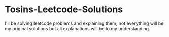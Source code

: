 # Tosins-Leetcode-Solutions
I'll be solving leetcode problems and explaining them; not everything will be my original solutions but all explanations will be to my understanding. 

